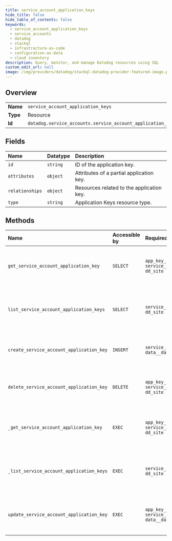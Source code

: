 ```yaml
---
title: service_account_application_keys
hide_title: false
hide_table_of_contents: false
keywords:
  - service_account_application_keys
  - service_accounts
  - datadog    
  - stackql
  - infrastructure-as-code
  - configuration-as-data
  - cloud inventory
description: Query, monitor, and manage Datadog resources using SQL
custom_edit_url: null
image: /img/providers/datadog/stackql-datadog-provider-featured-image.png
---
```

  
    

## Overview
<table><tbody>
<tr><td><b>Name</b></td><td><code>service_account_application_keys</code></td></tr>
<tr><td><b>Type</b></td><td>Resource</td></tr>
<tr><td><b>Id</b></td><td><code>datadog.service_accounts.service_account_application_keys</code></td></tr>
</tbody></table>

## Fields
| Name | Datatype | Description |
|:-----|:---------|:------------|
| `id` | `string` | ID of the application key. |
| `attributes` | `object` | Attributes of a partial application key. |
| `relationships` | `object` | Resources related to the application key. |
| `type` | `string` | Application Keys resource type. |
## Methods
| Name | Accessible by | Required Params | Description |
|:-----|:--------------|:----------------|:------------|
| `get_service_account_application_key` | `SELECT` | `app_key_id, service_account_id, dd_site` | Get an application key owned by this service account. |
| `list_service_account_application_keys` | `SELECT` | `service_account_id, dd_site` | List all application keys available for this service account. |
| `create_service_account_application_key` | `INSERT` | `service_account_id, data__data, dd_site` | Create an application key for this service account. |
| `delete_service_account_application_key` | `DELETE` | `app_key_id, service_account_id, dd_site` | Delete an application key owned by this service account. |
| `_get_service_account_application_key` | `EXEC` | `app_key_id, service_account_id, dd_site` | Get an application key owned by this service account. |
| `_list_service_account_application_keys` | `EXEC` | `service_account_id, dd_site` | List all application keys available for this service account. |
| `update_service_account_application_key` | `EXEC` | `app_key_id, service_account_id, data__data, dd_site` | Edit an application key owned by this service account. |
